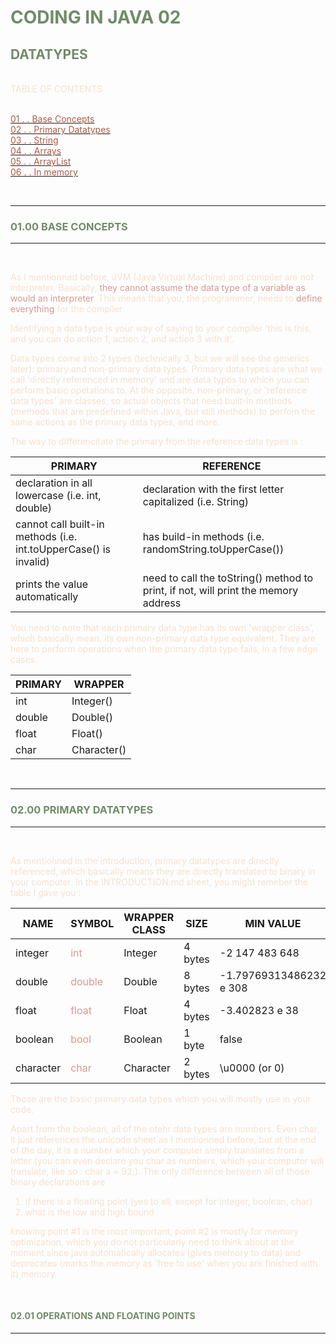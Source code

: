 <!--@ash-a9236 2025 : please see license for -->

<!--VARIABLES-->

<style>
  :root {
    --text: #F7E0CD;
    --title: #708C69;
    --highlight: #D69992;
    --link: #B15A43;
  }
</style>

<span style="color: var(--text)">

# <span style="color: var(--title)">CODING IN JAVA 02
## <span style="color: var(--title)">DATATYPES

<br>
TABLE OF CONTENTS <br> <br>

[<span style="color: var(--link)">01 . . Base Concepts</span>](#base-concepts) <br>
[<span style="color: var(--link)">02 . . Primary Datatypes</span>](#primary-datatypes) <br>
[<span style="color: var(--link)">03 . . String</span>](#strings) <br>
[<span style="color: var(--link)">04 . . Arrays</span>](#arrays) <br>
    <!--&emsp; [<span style="color: var(--link)">01 . . Return Type</span>](#return-types) <br>
    &emsp; [<span style="color: var(--link)">02 . . High and Low</span>](#coding-types-high-and-low) <br>-->
[<span style="color: var(--link)">05 . . ArrayList</span>](#arraylist) <br> 
[<span style="color: var(--link)">06 . . In memory</span>](#in-memory) <br> 

<br>

________
### <a name="base-concepts"><span style="color: var(--title)">01.00 BASE CONCEPTS</span></a>
________________

<br>

As I mentionned before, JVM (Java Virtual Machine) and compiler are not interpreter. Basically, <span style="color: var(--highlight)">they cannot assume the data type of a variable as would an interpreter</span>. This means that you, the programmer, needs to <span style="color: var(--highlight)">define everything</span> for the compiler.

Identifying a data type is your way of saying to your compiler 'this is this, and you can do action 1, action 2, and action 3 with it'.

Data types come into 2 types (technically 3, but we will see the generics later): primary and non-primary data types. Primary data types are what we call 'directly referenced in memory' and are data types to which you can perform basic opetations to. At the opposite, non-primary, or 'reference data types' are classes, so actual objects that need built-in methods (methods that are predefined within Java, but still methods) to perfom the same actions as the primary data types, and more. 

The way to differencitate the primary from the reference data types is : 

| PRIMARY      | REFERENCE     |
|--------------|---------------|
| declaration in all lowercase (i.e. int, double) | declaration with the first letter capitalized (i.e. String) |
| cannot call built-in methods (i.e. int.toUpperCase() is invalid) | has build-in methods (i.e. randomString.toUpperCase()) |
| prints the value automatically | need to call the toString() method to print, if not, will print the memory address |


You need to note that each primary data type has its own 'wrapper class', which basically mean, its own non-primary data type equivalent. They are here to perform operations when the primary data type fails, in a few edge cases. 

| PRIMARY  | WRAPPER     |
|----------|-------------|
| int      | Integer()   |
| double   | Double()    |
| float    | Float()     |
| char     | Character() |



<br>

________
### <a name="primary-datatypes"><span style="color: var(--title)">02.00 PRIMARY DATATYPES</span></a>
________________

<br>

As mentionned in the introduction, primary datatypes are directly referenced, which basically means they are directly translated to binary in your computer. In the INTRODUCTION.md sheet, you might remeber the table I gave you : 

| NAME | SYMBOL | WRAPPER CLASS | SIZE | MIN VALUE | MAX VALUE | 
|------|--------|---------------|------|-----------|-----------|
| integer | <span style="color: var(--highlight)">int</span> | Integer | 4 bytes | -2 147 483 648 | 2 147 483 647 |
| double | <span style="color: var(--highlight)">double</span> | Double | 8 bytes | -1.79769313486232 e 308 | 1.79769313486232 e 308 |
| float | <span style="color: var(--highlight)">float</span> | Float | 4 bytes | -3.402823 e 38 | 3.402823 e 38 |
| boolean | <span style="color: var(--highlight)">bool</span> | Boolean |1 byte | false | true |
| character | <span style="color: var(--highlight)">char</span> | Character | 2 bytes | \u0000 (or 0) | \uffff (or 65 535) |

Those are the basic primary data types which you will mostly use in your code.

Apart from the boolean, all of the otehr data types are numbers. Even char, it just references the unicode sheet as I mentionned before, but at the end of the day, it is a number which your computer simply translates from a letter (you can even declare you char as numbers, which your computer will translate, like so : char a = 92;).
The only difference between all of those binary declarations are 
1. if there is a floating point (yes to all, except for integer, boolean, char)
2. what is the low and high bound

knowing point #1 is the most important, point #2 is mostly for memory optimization, which you do not particularly need to think about at the moment since java automatically allocates (gives memory to data) and deprecates (marks the memory as 'free to use' when you are finished with it) memory.


<br>

#### <a id="console-print"><span style="color: var(--title)">02.01 OPERATIONS AND FLOATING POINTS</span></a>
________________

<br>






</span>
